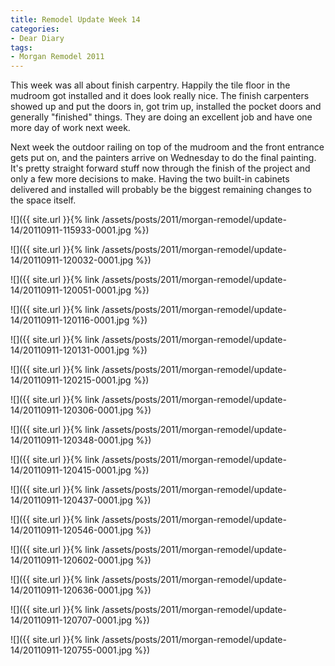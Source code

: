 ```yaml
---
title: Remodel Update Week 14
categories:
- Dear Diary
tags:
- Morgan Remodel 2011
---
```


This week was all about finish carpentry. Happily the tile floor in the mudroom got installed and it does look really nice. The finish carpenters showed up and put the doors in, got trim up, installed the pocket doors and generally "finished" things. They are doing an excellent job and have one more day of work next week.

Next week the outdoor railing on top of the mudroom and the front entrance gets put on, and the painters arrive on Wednesday to do the final painting. It's pretty straight forward stuff now through the finish of the project and only a few more decisions to make. Having the two built-in cabinets delivered and installed will probably be the biggest remaining changes to the space itself.

![]({{ site.url }}{% link /assets/posts/2011/morgan-remodel/update-14/20110911-115933-0001.jpg %})

![]({{ site.url }}{% link /assets/posts/2011/morgan-remodel/update-14/20110911-120032-0001.jpg %})

![]({{ site.url }}{% link /assets/posts/2011/morgan-remodel/update-14/20110911-120051-0001.jpg %})

![]({{ site.url }}{% link /assets/posts/2011/morgan-remodel/update-14/20110911-120116-0001.jpg %})

![]({{ site.url }}{% link /assets/posts/2011/morgan-remodel/update-14/20110911-120131-0001.jpg %})

![]({{ site.url }}{% link /assets/posts/2011/morgan-remodel/update-14/20110911-120215-0001.jpg %})

![]({{ site.url }}{% link /assets/posts/2011/morgan-remodel/update-14/20110911-120306-0001.jpg %})

![]({{ site.url }}{% link /assets/posts/2011/morgan-remodel/update-14/20110911-120348-0001.jpg %})

![]({{ site.url }}{% link /assets/posts/2011/morgan-remodel/update-14/20110911-120415-0001.jpg %})

![]({{ site.url }}{% link /assets/posts/2011/morgan-remodel/update-14/20110911-120437-0001.jpg %})

![]({{ site.url }}{% link /assets/posts/2011/morgan-remodel/update-14/20110911-120546-0001.jpg %})

![]({{ site.url }}{% link /assets/posts/2011/morgan-remodel/update-14/20110911-120602-0001.jpg %})

![]({{ site.url }}{% link /assets/posts/2011/morgan-remodel/update-14/20110911-120636-0001.jpg %})

![]({{ site.url }}{% link /assets/posts/2011/morgan-remodel/update-14/20110911-120707-0001.jpg %})

![]({{ site.url }}{% link /assets/posts/2011/morgan-remodel/update-14/20110911-120755-0001.jpg %})

